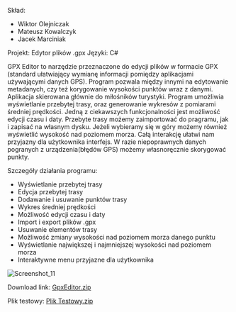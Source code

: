 
Skład:
- Wiktor Olejniczak
- Mateusz Kowalczyk
- Jacek Marciniak

Projekt: Edytor plików .gpx
Języki: C#

GPX Editor to narzędzie przeznaczone do edycji plików w formacie GPX (standard ułatwiający wymianę informacji pomiędzy aplikacjami używającymi danych GPS).  Program pozwala między innymi na edytowanie metadanych, czy też korygowanie wysokości punktów wraz z danymi. Aplikacja skierowana głównie do  miłośników turystyki. Program umożliwia wyświetlanie przebytej trasy, oraz generowanie wykresów z pomiarami średniej prędkości. Jedną z ciekawszych funkcjonalności jest możliwość edycji czasu i daty. Przebyte trasy możemy zaimportować do pragramu, jak i zapisać na własnym dysku. Jeżeli wybieramy się w góry możemy również wyświetlić wysokość nad poziomem morza. Całą interakcję ułatwi nam przyjazny dla użytkownika interfejs. W razie niepoprawnych danych pogranych z urządzenia(błędów GPS) możemy własnoręcznie skorygować punkty.

Szczegóły działania programu:
- Wyświetlanie przebytej trasy
- Edycja przebytej trasy
- Dodawanie i usuwanie punktów trasy
- Wykres średniej prędkości
- Możliwość edycji czasu i daty
- Import i export plików .gpx
- Usuwanie elementów trasy
- Możliwość zmiany wysokości nad poziomem morza danego punktu
- Wyświetlanie największej i najmniejszej wysokości nad poziomem morza
- Interaktywne menu przyjazne dla użytkownika

![Screenshot_11](https://user-images.githubusercontent.com/66250729/165047426-ff21b431-cc38-4b27-b2a8-8326d3d76a41.png)

Download link: [GpxEditor.zip](https://github.com/WOlejniczak/inzynieria-oprogramowania/files/8686667/GpxEditor.zip)

Plik testowy: [Plik Testowy.zip](https://github.com/WOlejniczak/inzynieria-oprogramowania/files/8686536/Plik.Testowy.zip)

